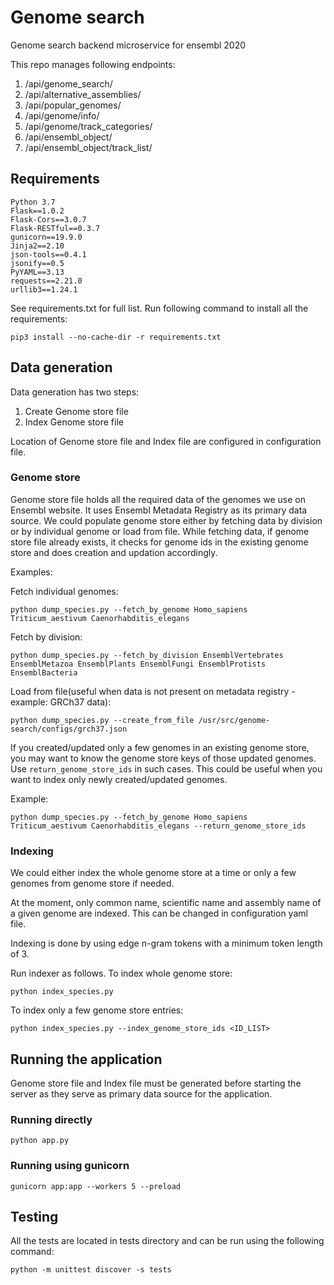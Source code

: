 # Genome search
Genome search backend microservice for ensembl 2020

This repo manages following endpoints:
1. /api/genome_search/
2. /api/alternative_assemblies/
3. /api/popular_genomes/
4. /api/genome/info/
5. /api/genome/track_categories/
6. /api/ensembl_object/
7. /api/ensembl_object/track_list/

## Requirements

```
Python 3.7
Flask==1.0.2
Flask-Cors==3.0.7
Flask-RESTful==0.3.7
gunicorn==19.9.0
Jinja2==2.10
json-tools==0.4.1
jsonify==0.5
PyYAML==3.13
requests==2.21.0
urllib3==1.24.1
```
See requirements.txt for full list.
Run following command to install all the requirements:
```
pip3 install --no-cache-dir -r requirements.txt
```

## Data generation
Data generation has two steps:
1. Create Genome store file
2. Index Genome store file

Location of Genome store file and Index file are configured in configuration file.

### Genome store
Genome store file holds all the required data of the genomes we use on Ensembl website. It uses Ensembl Metadata Registry as its primary data source. We could populate genome store either by fetching data by division or by individual genome or load from file.
While fetching data, if genome store file already exists, it checks for genome ids in the existing genome store and does creation and updation accordingly.

Examples:

Fetch individual genomes:
```
python dump_species.py --fetch_by_genome Homo_sapiens Triticum_aestivum Caenorhabditis_elegans
```

Fetch by division:
```
python dump_species.py --fetch_by_division EnsemblVertebrates EnsemblMetazoa EnsemblPlants EnsemblFungi EnsemblProtists EnsemblBacteria
```

Load from file(useful when data is not present on metadata registry - example: GRCh37 data):
```
python dump_species.py --create_from_file /usr/src/genome-search/configs/grch37.json
```

If you created/updated only a few genomes in an existing genome store, you may want to know the genome store keys of those updated genomes. Use ```return_genome_store_ids``` in such cases. This could be useful when you want to index only newly created/updated genomes.

Example:
```
python dump_species.py --fetch_by_genome Homo_sapiens Triticum_aestivum Caenorhabditis_elegans --return_genome_store_ids
```

### Indexing
We could either index the whole genome store at a time or only a few genomes from genome store if needed. 

At the moment, only common name, scientific name and assembly name of a given genome are indexed. This can be changed in configuration yaml file.

Indexing is done by using edge n-gram tokens with a minimum token length of 3. 

Run indexer as follows.
To index whole genome store:
```
python index_species.py 
```
To index only a few genome store entries:
```
python index_species.py --index_genome_store_ids <ID_LIST>
```

## Running the application

Genome store file and Index file must be generated before starting the server as they serve as primary data source for the application.

### Running directly
```
python app.py
```
### Running using gunicorn
```
gunicorn app:app --workers 5 --preload
```

## Testing
All the tests are located in tests directory and can be run using the following command:
```
python -m unittest discover -s tests
```
